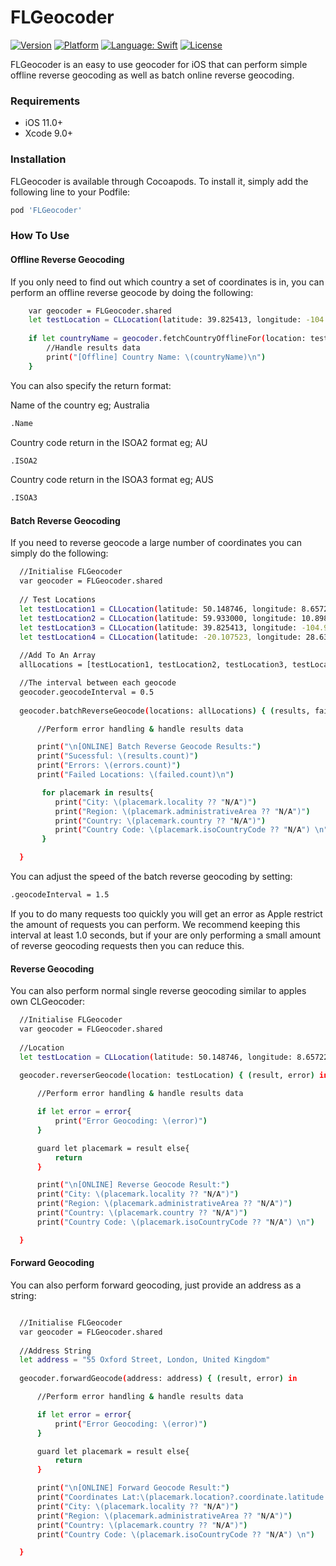 # FLGeocoder
[![Version](https://img.shields.io/cocoapods/v/FLGeocoder.svg?style=flat)](http://cocoapods.org/pods/FLGeocoder)
[![Platform](https://img.shields.io/cocoapods/p/FLGeocoder.svg?style=flat)](http://cocoapods.org/pods/FLGeocoder)
<a href="https://developer.apple.com/swift"><img src="https://img.shields.io/badge/swift-4.0-4BC51D.svg?style=flat" alt="Language: Swift" /></a>
[![License](https://img.shields.io/cocoapods/l/FLGeocoder.svg?style=flat)](http://cocoapods.org/pods/FLGeocoder)

FLGeocoder is an easy to use geocoder for iOS that can perform simple offline reverse geocoding as well as batch online reverse geocoding.

### Requirements
 - iOS 11.0+
 - Xcode 9.0+

### Installation

FLGeocoder is available through Cocoapods. To install it, simply add the following line to your Podfile:
```sh
pod 'FLGeocoder'
```

### How To Use

#### Offline Reverse Geocoding

If you only need to find out which country a set of coordinates is in, you can perform an offline reverse geocode by doing the following:

```sh
    var geocoder = FLGeocoder.shared
    let testLocation = CLLocation(latitude: 39.825413, longitude: -104.985352) //Denver
        
    if let countryName = geocoder.fetchCountryOfflineFor(location: testLocation, format: .Name){
        //Handle results data
        print("[Offline] Country Name: \(countryName)\n")
    }     
```

You can also specify the return format:

Name of the country eg; Australia
```sh
.Name
```

Country code return in the ISOA2 format eg; AU
```sh
.ISOA2
```

Country code return in the ISOA3 format eg; AUS
```sh
.ISOA3
```

#### Batch Reverse Geocoding

If you need to reverse geocode a large number of coordinates you can simply do the following:

```sh
  //Initialise FLGeocoder
  var geocoder = FLGeocoder.shared
  
  // Test Locations
  let testLocation1 = CLLocation(latitude: 50.148746, longitude: 8.657227) //Frankfurt
  let testLocation2 = CLLocation(latitude: 59.933000, longitude: 10.898438) //Oslo
  let testLocation3 = CLLocation(latitude: 39.825413, longitude: -104.985352) //Denver
  let testLocation4 = CLLocation(latitude: -20.107523, longitude: 28.630371) //Bulawayo
        
  //Add To An Array
  allLocations = [testLocation1, testLocation2, testLocation3, testLocation4]

  //The interval between each geocode
  geocoder.geocodeInterval = 0.5
        
  geocoder.batchReverseGeocode(locations: allLocations) { (results, failed, errors) in

      //Perform error handling & handle results data

      print("\n[ONLINE] Batch Reverse Geocode Results:")
      print("Sucessful: \(results.count)")
      print("Errors: \(errors.count)")
      print("Failed Locations: \(failed.count)\n")

       for placemark in results{
          print("City: \(placemark.locality ?? "N/A")")
          print("Region: \(placemark.administrativeArea ?? "N/A")")
          print("Country: \(placemark.country ?? "N/A")")
          print("Country Code: \(placemark.isoCountryCode ?? "N/A") \n")
       }

  }
```

You can adjust the speed of the batch reverse geocoding by setting:

```sh
.geocodeInterval = 1.5
```

If you to do many requests too quickly you will get an error as Apple restrict the amount of requests you can perform. We recommend keeping this interval at least 1.0 seconds, but if your are only performing a small amount of reverse geocoding requests then you can reduce this. 

#### Reverse Geocoding

You can also perform normal single reverse geocoding similar to apples own CLGeocoder:
```sh
  //Initialise FLGeocoder
  var geocoder = FLGeocoder.shared
  
  //Location
  let testLocation = CLLocation(latitude: 50.148746, longitude: 8.657227) //Frankfurt
        
  geocoder.reverserGeocode(location: testLocation) { (result, error) in

      //Perform error handling & handle results data

      if let error = error{
          print("Error Geocoding: \(error)")
      }

      guard let placemark = result else{
          return
      }

      print("\n[ONLINE] Reverse Geocode Result:")
      print("City: \(placemark.locality ?? "N/A")")
      print("Region: \(placemark.administrativeArea ?? "N/A")")
      print("Country: \(placemark.country ?? "N/A")")
      print("Country Code: \(placemark.isoCountryCode ?? "N/A") \n")

  }
```

#### Forward Geocoding

You can also perform forward geocoding, just provide an address as a string:
```sh

  //Initialise FLGeocoder
  var geocoder = FLGeocoder.shared
  
  //Address String
  let address = "55 Oxford Street, London, United Kingdom"
        
  geocoder.forwardGeocode(address: address) { (result, error) in

      //Perform error handling & handle results data

      if let error = error{
          print("Error Geocoding: \(error)")
      }

      guard let placemark = result else{
          return
      }

      print("\n[ONLINE] Forward Geocode Result:")
      print("Coordinates Lat:\(placemark.location?.coordinate.latitude ?? 0.0) Lng:\(placemark.location?.coordinate.longitude ?? 0.0)")
      print("City: \(placemark.locality ?? "N/A")")
      print("Region: \(placemark.administrativeArea ?? "N/A")")
      print("Country: \(placemark.country ?? "N/A")")
      print("Country Code: \(placemark.isoCountryCode ?? "N/A") \n")

  }

```

